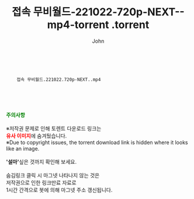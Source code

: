﻿---
layout: post
title:  "                   접속 무비월드-221022-720p-NEXT--mp4-torrent                .torrent"
author: John
categories: [ TV ]
tags: [  ]
image:  
description: "                   접속 무비월드-221022-720p-NEXT--mp4-torrent                 torrent 정보 공유"
toc: true
toc_sticky: true
---

<br>

        접속 무비월드.221022.720p-NEXT..mp4    
    
<br><br><br>
<p data-ke-size="size16"><b><span style="color: green;">주의사항</span></b><br /><br />※저작권 문제로 인해 토렌트 다운로드 링크는<br /><b><span style="color: red;">유사 이미지</span></b>에 숨겨뒀습니다.<br />※Due to copyright issues, the torrent download link is hidden where it looks like an image.<br /><br /><b>'설마'</b>싶은 것까지 확인해 보세요.<br /><br />숨김링크 클릭 시 마그넷 나타나지 않는 것은<br />저작권으로 인한 링크만료 자료로<br />1시간 간격으로 봇에 의해 마그넷 주소 갱신됩니다.</p>

